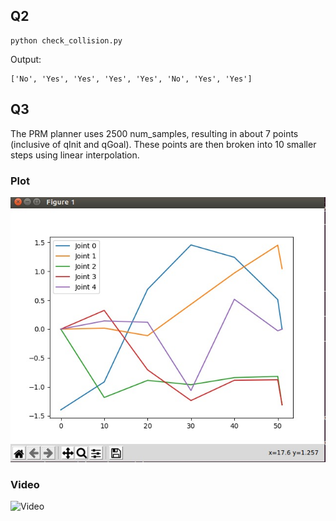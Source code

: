 ## Q2

```
python check_collision.py
```

Output: 

```
['No', 'Yes', 'Yes', 'Yes', 'Yes', 'No', 'Yes', 'Yes']
```

## Q3

The PRM planner uses 2500 num_samples, resulting in about 7 points (inclusive of qInit and qGoal). These points are then broken into 10 smaller steps using linear interpolation. 

### Plot
![Plot](https://github.com/jinmingteo/CMU_Robotics_HW2/blob/master/demo/joint_angle_vs_dt.jpeg)

### Video
![Video](https://github.com/jinmingteo/CMU_Robotics_HW2/blob/master/demo/interpolate_steps_10.gif)

